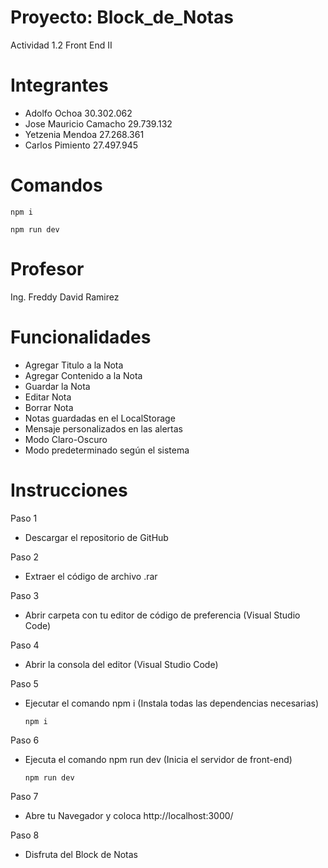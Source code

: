 # Proyecto: Block_de_Notas
  Actividad 1.2 Front End II

# Integrantes

- Adolfo Ochoa 30.302.062
- Jose Mauricio Camacho  29.739.132
- Yetzenia Mendoa 27.268.361
- Carlos Pimiento 27.497.945

# Comandos

    npm i
   
    npm run dev

# Profesor
  Ing. Freddy David Ramirez

# Funcionalidades
- Agregar Titulo a la Nota
- Agregar Contenido a la Nota
- Guardar la Nota
- Editar Nota
- Borrar Nota
- Notas guardadas en el LocalStorage
- Mensaje personalizados en las alertas
- Modo Claro-Oscuro
- Modo predeterminado según el sistema

# Instrucciones

Paso 1 

- Descargar el repositorio de GitHub

Paso 2 

- Extraer el código de archivo .rar

Paso 3

- Abrir carpeta con tu editor de código de preferencia (Visual Studio Code)

Paso 4

- Abrir la consola del editor (Visual Studio Code)

Paso 5 

- Ejecutar el comando npm i (Instala todas las dependencias necesarias)

      npm i

Paso 6

- Ejecuta el comando npm run dev (Inicia el servidor de front-end)

      npm run dev

Paso 7

- Abre tu Navegador y coloca http://localhost:3000/

Paso 8

- Disfruta del Block de Notas
